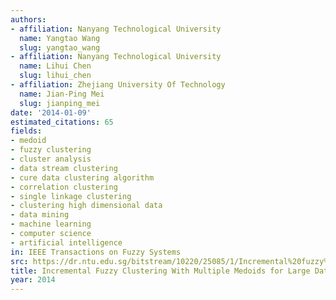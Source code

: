 ```yaml
---
authors:
- affiliation: Nanyang Technological University
  name: Yangtao Wang
  slug: yangtao_wang
- affiliation: Nanyang Technological University
  name: Lihui Chen
  slug: lihui_chen
- affiliation: Zhejiang University Of Technology
  name: Jian-Ping Mei
  slug: jianping_mei
date: '2014-01-09'
estimated_citations: 65
fields:
- medoid
- fuzzy clustering
- cluster analysis
- data stream clustering
- cure data clustering algorithm
- correlation clustering
- single linkage clustering
- clustering high dimensional data
- data mining
- machine learning
- computer science
- artificial intelligence
in: IEEE Transactions on Fuzzy Systems
src: https://dr.ntu.edu.sg/bitstream/10220/25085/1/Incremental%20fuzzy%20clustering.pdf
title: Incremental Fuzzy Clustering With Multiple Medoids for Large Data
year: 2014
---
```

